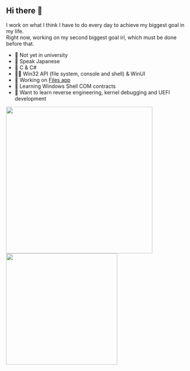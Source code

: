 ## Hi there 👋

I work on what I think I have to do every day to achieve my biggest goal in my life.
<br/>
Right now, working on my second biggest goal irl, which must be done before that.

- 🏫 Not yet in university
- 💬 Speak Japanese
- 📝 C & C#
- 👨‍💻 Win32 API (file system, console and shell) & WinUI
- 👯 Working on [Files app](https://files.community)
- 🌱 Learning Windows Shell COM contracts
- 🔭 Want to learn reverse engineering, kernel debugging and UEFI development

<p>
  <img src="https://github-readme-stats.vercel.app/api?username=0x5bfa&show_icons=true&theme=transparent&count_private=true&include_all_commits=true" width="400" />
  <img src="https://github-readme-stats.vercel.app/api/top-langs/?username=0x5bfa&layout=compact&theme=transparent" width="304" />
</p>
